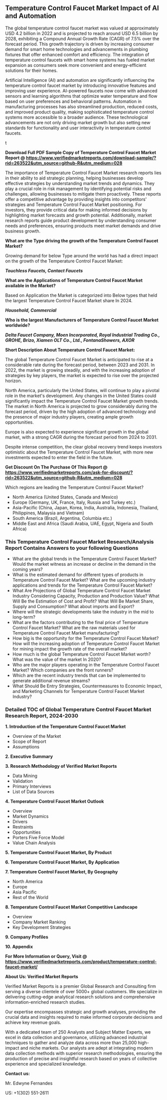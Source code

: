 <h2>Temperature Control Faucet Market Impact of AI and Automation</h2><p>The global temperature control faucet market was valued at approximately USD 4.2 billion in 2022 and is projected to reach around USD 6.5 billion by 2028, exhibiting a Compound Annual Growth Rate (CAGR) of 7.5% over the forecast period. This growth trajectory is driven by increasing consumer demand for smart home technologies and advancements in plumbing fixtures that offer enhanced comfort and efficiency. The integration of temperature control faucets with smart home systems has fueled market expansion as consumers seek more convenient and energy-efficient solutions for their homes.</p><p>Artificial Intelligence (AI) and automation are significantly influencing the temperature control faucet market by introducing innovative features and improving user experience. AI-powered faucets now come with advanced sensors and learning algorithms that optimize water temperature and flow based on user preferences and behavioral patterns. Automation in manufacturing processes has also streamlined production, reduced costs, and improved product quality, making sophisticated temperature control systems more accessible to a broader audience. These technological advancements are not only driving market growth but also setting new standards for functionality and user interactivity in temperature control faucets.</p>t</p><p id="" class=""><strong>Download Full PDF Sample Copy of Temperature Control Faucet Market Report @ <a href="https://www.verifiedmarketreports.com/download-sample/?rid=263522&utm_source=github-R&utm_medium=028" target="_blank">https://www.verifiedmarketreports.com/download-sample/?rid=263522&utm_source=github-R&utm_medium=028</a></strong></p><p>The importance of&nbsp;Temperature Control Faucet Market research reports lies in their ability to aid strategic planning, helping businesses develop effective strategies by understanding market trends and dynamics. They play a crucial role in risk management by identifying potential risks and challenges, allowing businesses to mitigate them proactively. These reports offer a competitive advantage by providing insights into competitors' strategies and Temperature Control Faucet Market positioning. For investors, they provide critical data for making informed decisions by highlighting market forecasts and growth potential. Additionally, market research reports guide product development by understanding consumer needs and preferences, ensuring products meet market demands and drive business growth.</p><p><strong>What are the&nbsp;Type driving the growth of the Temperature Control Faucet Market?</strong></p><p id="" class="">Growing demand for below Type around the world has had a direct impact on the growth of the Temperature Control Faucet Market:</p><em><strong>Touchless Faucets, Contact Faucets</strong></em></p><strong>What are the&nbsp;Applications&nbsp;of Temperature Control Faucet Market available in the Market?</strong></p><p id="" class="">Based on Application the Market is categorized into Below types that held the largest Temperature Control Faucet Market share In 2024.</p><em><strong>Household, Commercial</strong></em></p><strong>Who is the largest Manufacturers of Temperature Control Faucet Market worldwide?</strong></p><p><em><strong>Delta Faucet Company, Moen Incorporated, Royal Industrial Trading Co., GROHE, Brizo, Xiamen OLT Co., Ltd., FontanaShowers, AXOR</strong></em></p><p id="" class=""><strong>Short Description About Temperature Control Faucet Market:</strong></p><p>The global Temperature Control Faucet Market is anticipated to rise at a considerable rate during the forecast period, between 2023 and 2031. In 2022, the market is growing steadily, and with the increasing adoption of strategies by key players, the market is expected to rise over the projected horizon.</p><p>North America, particularly the United States, will continue to play a pivotal role in the market's development. Any changes in the United States could significantly impact the Temperature Control Faucet Market growth trends. The market in North America is projected to grow considerably during the forecast period, driven by the high adoption of advanced technology and the presence of major industry players, creating ample growth opportunities.</p><p>Europe is also expected to experience significant growth in the global market, with a strong CAGR during the forecast period from 2024 to 2031.</p><p>Despite intense competition, the clear global recovery trend keeps investors optimistic about the Temperature Control Faucet Market, with more new investments expected to enter the field in the future.</p><p id="" class=""><strong>Get Discount On The Purchase Of This Report @ <a href="https://www.verifiedmarketreports.com/ask-for-discount/?rid=263522&utm_source=github-R&utm_medium=028" target="_blank">https://www.verifiedmarketreports.com/ask-for-discount/?rid=263522&utm_source=github-R&utm_medium=028</a></strong></p>Which regions are leading the Temperature Control Faucet Market?</p><ul><li>North America (United States, Canada and Mexico)</li><li>Europe (Germany, UK, France, Italy, Russia and Turkey etc.)</li><li>Asia-Pacific (China, Japan, Korea, India, Australia, Indonesia, Thailand, Philippines, Malaysia and Vietnam)</li><li>South America (Brazil, Argentina, Columbia etc.)</li><li>Middle East and Africa (Saudi Arabia, UAE, Egypt, Nigeria and South Africa)</li></ul><h3 id="" class="">This Temperature Control Faucet Market Research/Analysis Report Contains Answers to your following Questions</h3><ul><li>What are the global trends in the Temperature Control Faucet Market? Would the market witness an increase or decline in the demand in the coming years?</li><li>What is the estimated demand for different types of products in Temperature Control Faucet Market? What are the upcoming industry applications and trends for the Temperature Control Faucet Market?</li><li>What Are Projections of Global Temperature Control Faucet Market Industry Considering Capacity, Production and Production Value? What Will Be the Estimation of Cost and Profit? What Will Be Market Share, Supply and Consumption? What about imports and Export?</li><li>Where will the strategic developments take the industry in the mid to long-term?</li><li>What are the factors contributing to the final price of Temperature Control Faucet Market? What are the raw materials used for Temperature Control Faucet Market manufacturing?</li><li>How big is the opportunity for the Temperature Control Faucet Market? How will the increasing adoption of Temperature Control Faucet Market for mining impact the growth rate of the overall market?</li><li>How much is the global Temperature Control Faucet Market worth? What was the value of the market In 2020?</li><li>Who are the major players operating in the Temperature Control Faucet Market? Which companies are the front runners?</li><li>Which are the recent industry trends that can be implemented to generate additional revenue streams?</li><li>What Should Be Entry Strategies, Countermeasures to Economic Impact, and Marketing Channels for Temperature Control Faucet Market Industry?</li></ul><h3 id="" class="">Detailed TOC of Global Temperature Control Faucet Market Research Report, 2024-2030</h3><p id="" class=""><strong>1. Introduction of the Temperature Control Faucet Market</strong></p><ul><li>Overview of the Market</li><li>Scope of Report</li><li>Assumptions</li></ul><p id="" class=""><strong>2. Executive Summary</strong></p><p id="" class=""><strong>3. Research Methodology of Verified Market Reports</strong></p><ul><li>Data Mining</li><li>Validation</li><li>Primary Interviews</li><li>List of Data Sources</li></ul><p id="" class=""><strong>4. Temperature Control Faucet Market Outlook</strong></p><ul><li>Overview</li><li>Market Dynamics</li><li>Drivers</li><li>Restraints</li><li>Opportunities</li><li>Porters Five Force Model</li><li>Value Chain Analysis</li></ul><p id="" class=""><strong>5. Temperature Control Faucet Market, By Product</strong></p><p id="" class=""><strong>6. Temperature Control Faucet Market, By Application</strong></p><p id="" class=""><strong>7. Temperature Control Faucet Market, By Geography</strong></p><ul><li>North America</li><li>Europe</li><li>Asia Pacific</li><li>Rest of the World</li></ul><p id="" class=""><strong>8. Temperature Control Faucet Market Competitive Landscape</strong></p><ul><li>Overview</li><li>Company Market Ranking</li><li>Key Development Strategies</li></ul><p id="" class=""><strong>9. Company Profiles</strong></p><p id="" class=""><strong>10. Appendix</strong></p><p id="" class=""><strong>For More Information or Query, Visit @ <a href="https://www.verifiedmarketreports.com/product/temperature-control-faucet-market/" target="_blank">https://www.verifiedmarketreports.com/product/temperature-control-faucet-market/</a></strong></p><p id="" class=""><strong>About Us: Verified Market Reports</strong></p><p id="" class="">Verified Market Reports is a premier Global Research and Consulting firm serving a diverse clientele of over 5000+ global customers. We specialize in delivering cutting-edge analytical research solutions and comprehensive information-enriched research studies.</p><p id="" class="">Our expertise encompasses strategic and growth analyses, providing the crucial data and insights required to make informed corporate decisions and achieve key revenue goals.</p><p id="" class="">With a dedicated team of 250 Analysts and Subject Matter Experts, we excel in data collection and governance, utilizing advanced industrial techniques to gather and analyze data across more than 25,000 high-impact and niche markets. Our analysts are adept at integrating modern data collection methods with superior research methodologies, ensuring the production of precise and insightful research based on years of collective experience and specialized knowledge.</p><p id="" class=""><strong>Contact us:</strong></p><p id="" class="">Mr. Edwyne Fernandes</p><p id="" class="">US: +1(302) 551-2611</p>
